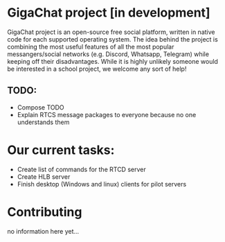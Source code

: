 # GigaChat project [in development]
GigaChat project is an open-source free social platform, written in native code for each supported operating system. The idea behind the project is combining the most useful features of all the most popular messangers/social networks (e.g. Discord, Whatsapp, Telegram) while keeping off their disadvantages. While it is highly unlikely someone would be interested in a school project, we welcome any sort of help!

## TODO:
* Compose TODO
* Explain RTCS message packages to everyone because no one understands them

# Our current tasks:
* Create list of commands for the RTCD server
* Create HLB server
* Finish desktop (Windows and linux) clients for pilot servers

# Contributing
no information here yet...
